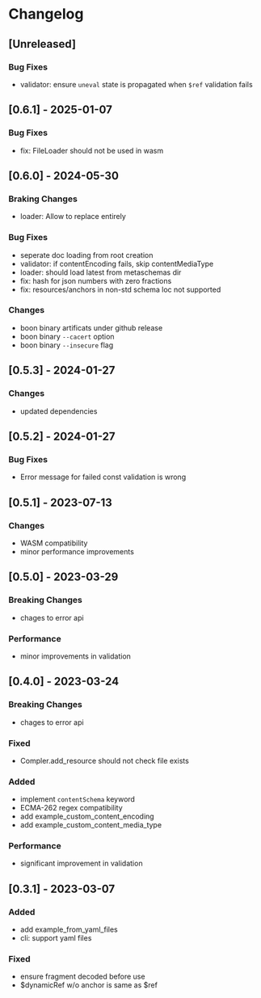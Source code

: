 # Changelog

## [Unreleased]

### Bug Fixes
- validator: ensure `uneval` state is propagated when `$ref` validation fails

## [0.6.1] - 2025-01-07

### Bug Fixes
- fix: FileLoader should not be used in wasm

## [0.6.0] - 2024-05-30

### Braking Changes
- loader: Allow to replace entirely

### Bug Fixes
- seperate doc loading from root creation
- validator: if contentEncoding fails, skip contentMediaType
- loader: should load latest from metaschemas dir
- fix: hash for json numbers with zero fractions
- fix: resources/anchors in non-std schema loc not supported

### Changes
- boon binary artificats under github release
- boon binary `--cacert` option
- boon binary `--insecure` flag

## [0.5.3] - 2024-01-27

### Changes
- updated dependencies

## [0.5.2] - 2024-01-27

### Bug Fixes

- Error message for failed const validation is wrong

## [0.5.1] - 2023-07-13

### Changes

- WASM compatibility
- minor performance improvements

## [0.5.0] - 2023-03-29

### Breaking Changes
- chages to error api

### Performance
- minor improvements in validation

## [0.4.0] - 2023-03-24

### Breaking Changes
- chages to error api

### Fixed
- Compler.add_resource should not check file exists

### Added
- implement `contentSchema` keyword
- ECMA-262 regex compatibility
- add example_custom_content_encoding
- add example_custom_content_media_type

### Performance
- significant improvement in validation

## [0.3.1] - 2023-03-07

### Added
- add example_from_yaml_files
- cli: support yaml files

### Fixed
- ensure fragment decoded before use
- $dynamicRef w/o anchor is same as $ref
